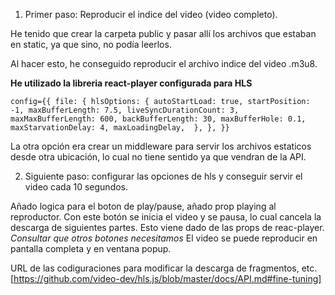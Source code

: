 1. Primer paso: Reproducir el indice del video (video completo).

He tenido que crear la carpeta public y pasar allí los
archivos que estaban en static, ya que sino, no podía leerlos.

Al hacer esto, he conseguido reproducir el archivo indice del video .m3u8.

**He utilizado la libreria react-player configurada para HLS**

`
 config={{
          file: {
            hlsOptions: {
              autoStartLoad: true,
              startPosition: -1,
              maxBufferLength: 7.5,
              liveSyncDurationCount: 3,
              maxMaxBufferLength: 600,
              backBufferLength: 30,
              maxBufferHole: 0.1,
              maxStarvationDelay: 4,
              maxLoadingDelay, 
            },
          },
        }}
`

La otra opción era crear un middleware para servir los archivos estaticos desde otra ubicación, lo cual no tiene sentido ya que vendran de la API.

2. Siguiente paso: configurar las opciones de hls y conseguir servir el video cada 10 segundos.

Añado logica para el boton de play/pause, añado prop playing al reproductor. Con este botón se inicia el video y se pausa, lo cual cancela la descarga de siguientes partes. Esto viene dado de las props de reac-player. *Consultar que otros botones necesitamos*
El video se puede reproducir en pantalla completa y en ventana popup.

URL de las codiguraciones para modificar la descarga de fragmentos, etc. [https://github.com/video-dev/hls.js/blob/master/docs/API.md#fine-tuning]